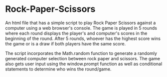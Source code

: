 # Rock-Paper-Scissors

An html file that has a simple script to play Rock Paper Scissors against a computer using a web browser's console. The game is played in 5 rounds where each round displays the player's and computer's scores in the beginning of the round. After 5 rounds, whoever has the highest score wins the game or is a draw if both players have the same score.

The script incorporates the Math.random function to generate a randomly generated computer selection between rock paper and scissors. The game also gets user input using the window.prompt function as well as conditional statements to determine who wins the round/game.
